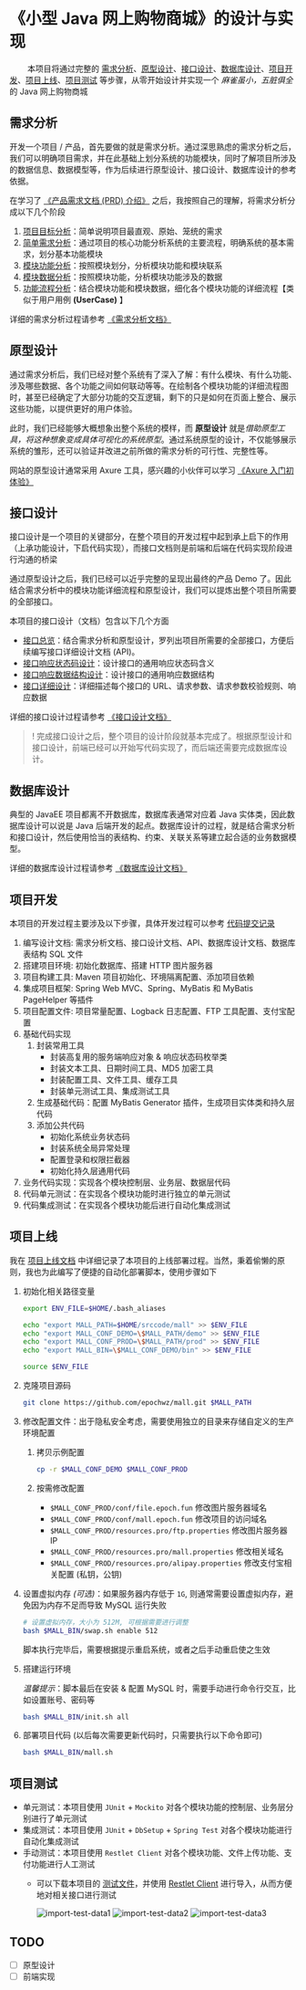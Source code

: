 # 《小型 Java 网上购物商城》的设计与实现

&nbsp;&nbsp;&nbsp;&nbsp;&nbsp;&nbsp;&nbsp;&nbsp;本项目将通过完整的 [需求分析](#需求分析)、[原型设计](#原型设计)、[接口设计](#接口设计)、[数据库设计](#数据库设计)、[项目开发](#项目开发)、[项目上线](#项目上线)、[项目测试](#项目测试) 等步骤，从零开始设计并实现一个 *麻雀虽小，五脏俱全* 的 Java 网上购物商城

## 需求分析

开发一个项目 / 产品，首先要做的就是需求分析。通过深思熟虑的需求分析之后，我们可以明确项目需求，并在此基础上划分系统的功能模块，同时了解项目所涉及的数据信息、数据模型等，作为后续进行原型设计、接口设计、数据库设计的参考依据。

在学习了 [《产品需求文档 (PRD) 介绍》] 之后，我按照自己的理解，将需求分析分成以下几个阶段

1. [项目目标分析]：简单说明项目最直观、原始、笼统的需求
2. [简单需求分析]：通过项目的核心功能分析系统的主要流程，明确系统的基本需求，划分基本功能模块
3. [模块功能分析]：按照模块划分，分析模块功能和模块联系
4. [模块数据分析]：按照模块功能，分析模块功能涉及的数据
5. [功能流程分析]：结合模块功能和模块数据，细化各个模块功能的详细流程【类似于用户用例 **(UserCase)** 】

详细的需求分析过程请参考 [《需求分析文档》]

## 原型设计

通过需求分析后，我们已经对整个系统有了深入了解：有什么模块、有什么功能、涉及哪些数据、各个功能之间如何联动等等。在绘制各个模块功能的详细流程图时，甚至已经确定了大部分功能的交互逻辑，剩下的只是如何在页面上整合、展示这些功能，以提供更好的用户体验。

此时，我们已经能够大概想象出整个系统的模样，而 **原型设计** 就是*借助原型工具，将这种想象变成具体可视化的系统原型*。通过系统原型的设计，不仅能够展示系统的雏形，还可以验证并改进之前所做的需求分析的可行性、完整性等。

网站的原型设计通常采用 Axure 工具，感兴趣的小伙伴可以学习 [《Axure 入门初体验》]

## 接口设计

接口设计是一个项目的关键部分，在整个项目的开发过程中起到承上启下的作用（上承功能设计，下启代码实现），而接口文档则是前端和后端在代码实现阶段进行沟通的桥梁

通过原型设计之后，我们已经可以近乎完整的呈现出最终的产品 Demo 了。因此结合需求分析中的模块功能详细流程和原型设计，我们可以提炼出整个项目所需要的全部接口。

本项目的接口设计（文档）包含以下几个方面

- [接口总览]：结合需求分析和原型设计，罗列出项目所需要的全部接口，方便后续编写接口详细设计文档 (API)。
- [接口响应状态码设计]：设计接口的通用响应状态码含义
- [接口响应数据结构设计]：设计接口的通用响应数据结构
- [接口详细设计]：详细描述每个接口的 URL、请求参数、请求参数校验规则、响应数据

详细的接口设计过程请参考 [《接口设计文档》]

> ! 完成接口设计之后，整个项目的设计阶段就基本完成了。根据原型设计和接口设计，前端已经可以开始写代码实现了，而后端还需要完成数据库设计。

## 数据库设计

典型的 JavaEE 项目都离不开数据库，数据库表通常对应着 Java 实体类，因此数据库设计可以说是 Java 后端开发的起点。数据库设计的过程，就是结合需求分析和接口设计，然后使用恰当的表结构、约束、关联关系等建立起合适的业务数据模型。

详细的数据库设计过程请参考 [《数据库设计文档》]

## 项目开发

本项目的开发过程主要涉及以下步骤，具体开发过程可以参考 [代码提交记录]

1. 编写设计文档: 需求分析文档、接口设计文档、API、数据库设计文档、数据库表结构 SQL 文件
2. 搭建项目环境: 初始化数据库、搭建 HTTP 图片服务器
3. 项目构建工具: Maven 项目初始化、环境隔离配置、添加项目依赖
4. 集成项目框架: Spring Web MVC、Spring、MyBatis 和 MyBatis PageHelper 等插件
5. 项目配置文件: 项目常量配置、Logback 日志配置、FTP 工具配置、支付宝配置
6. 基础代码实现
   1. 封装常用工具
      - 封装高复用的服务端响应对象 & 响应状态码枚举类
      - 封装文本工具、日期时间工具、MD5 加密工具
      - 封装配置工具、文件工具、缓存工具
      - 封装单元测试工具、集成测试工具
   2. 生成基础代码：配置 MyBatis Generator 插件，生成项目实体类和持久层代码
   3. 添加公共代码
      - 初始化系统业务状态码
      - 封装系统全局异常处理
      - 配置登录和权限拦截器
      - 初始化持久层通用代码
7. 业务代码实现：实现各个模块控制层、业务层、数据层代码
8. 代码单元测试：在实现各个模块功能时进行独立的单元测试
9. 代码集成测试：在实现各个模块功能后进行自动化集成测试

## 项目上线

我在 [项目上线文档] 中详细记录了本项目的上线部署过程。当然，秉着偷懒的原则，我也为此编写了便捷的自动化部署脚本，使用步骤如下

1. 初始化相关路径变量

   ```bash
   export ENV_FILE=$HOME/.bash_aliases

   echo "export MALL_PATH=$HOME/srccode/mall" >> $ENV_FILE
   echo "export MALL_CONF_DEMO=\$MALL_PATH/demo" >> $ENV_FILE
   echo "export MALL_CONF_PROD=\$MALL_PATH/prod" >> $ENV_FILE
   echo "export MALL_BIN=\$MALL_CONF_DEMO/bin" >> $ENV_FILE
   
   source $ENV_FILE
   ```

2. 克隆项目源码

   ```bash
   git clone https://github.com/epochwz/mall.git $MALL_PATH
   ```

3. 修改配置文件：出于隐私安全考虑，需要使用独立的目录来存储自定义的生产环境配置
   1. 拷贝示例配置

      ```bash
      cp -r $MALL_CONF_DEMO $MALL_CONF_PROD
      ```

   2. 按需修改配置
      - `$MALL_CONF_PROD/conf/file.epoch.fun` 修改图片服务器域名
      - `$MALL_CONF_PROD/conf/mall.epoch.fun` 修改项目的访问域名
      - `$MALL_CONF_PROD/resources.pro/ftp.properties` 修改图片服务器 IP
      - `$MALL_CONF_PROD/resources.pro/mall.properties` 修改相关域名
      - `$MALL_CONF_PROD/resources.pro/alipay.properties` 修改支付宝相关配置 (私钥，公钥)

4. 设置虚拟内存 *(可选)*：如果服务器内存低于 `1G`, 则通常需要设置虚拟内存，避免因为内存不足而导致 MySQL 运行失败

   ```bash
   # 设置虚拟内存，大小为 512M, 可根据需要进行调整
   bash $MALL_BIN/swap.sh enable 512
   ```

   脚本执行完毕后，需要根据提示重启系统，或者之后手动重启使之生效

5. 搭建运行环境

   *温馨提示*：脚本最后在安装 & 配置 MySQL 时，需要手动进行命令行交互，比如设置账号、密码等

   ```bash
   bash $MALL_BIN/init.sh all
   ```

6. 部署项目代码 (以后每次需要更新代码时，只需要执行以下命令即可)

   ```bash
   bash $MALL_BIN/mall.sh
   ```

## 项目测试

- 单元测试：本项目使用 `JUnit` + `Mockito` 对各个模块功能的控制层、业务层分别进行了单元测试
- 集成测试：本项目使用 `JUnit` + `DbSetup` + `Spring Test` 对各个模块功能进行自动化集成测试
- 手动测试：本项目使用 `Restlet Client` 对各个模块功能、文件上传功能、支付功能进行人工测试
  - 可以下载本项目的 [测试文件]，并使用 [Restlet Client] 进行导入，从而方便地对相关接口进行测试

    ![import-test-data1] ![import-test-data2] ![import-test-data3]

## TODO

- [ ] 原型设计
- [ ] 前端实现

[《产品需求文档 (PRD) 介绍》]:https://tangjie.me/blog/111.html
[《Axure 入门初体验》]:https://www.imooc.com/learn/795
[《需求分析文档》]:/docs/design/需求分析文档.md
[项目目标分析]:/docs/design/需求分析文档.md#项目目标分析
[简单需求分析]:/docs/design/需求分析文档.md#简单需求分析
[模块功能分析]:/docs/design/需求分析文档.md#模块功能分析
[模块数据分析]:/docs/design/需求分析文档.md#模块数据分析
[功能流程分析]:/docs/design/需求分析文档.md#功能流程分析
[《接口设计文档》]:/docs/design/接口设计文档.md
[接口响应状态码设计]:/docs/design/接口设计文档.md#接口响应状态码设计
[接口响应数据结构设计]:/docs/design/接口设计文档.md#接口响应数据结构设计
[接口总览]:/docs/design/接口设计文档.md#接口总览
[接口详细设计]:/docs/design/接口设计文档.md#接口详细设计
[《数据库设计文档》]:/docs/design/数据库设计文档.md
[代码提交记录]: https://github.com/epochwz/mall/commits/master
[项目上线文档]: /docs/deploy/项目上线文档.md
[Restlet Client]: https://chrome.google.com/webstore/detail/restlet-client-rest-api-t/aejoelaoggembcahagimdiliamlcdmfm
[测试文件]: https://raw.githubusercontent.com/epochwz/mall/master/docs/assets/mall.json
[import-test-data1]: /docs/images/import-test-data1.png
[import-test-data2]: /docs/images/import-test-data2.png
[import-test-data3]: /docs/images/import-test-data3.png
